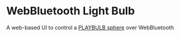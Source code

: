 # WebBluetooth Light Bulb
A web-based UI to control a [PLAYBULB sphere](https://www.mipow.com/products/playbulb-sphere) over WebBluetooth